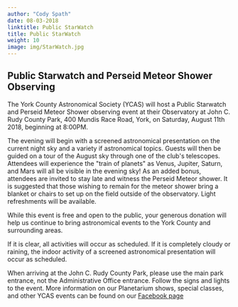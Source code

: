 ```yaml
---
author: "Cody Spath"
date: 08-03-2018
linktitle: Public StarWatch
title: Public StarWatch
weight: 10
image: img/StarWatch.jpg
---
```


## Public Starwatch and Perseid Meteor Shower Observing
The York County Astronomical Society (YCAS) will host a Public Starwatch and Perseid Meteor Shower observing event at their Observatory at John C. Rudy County Park, 400 Mundis Race Road, York, on Saturday, August 11th 2018, beginning at 8:00PM.

The evening will begin with a screened astronomical presentation on the current night sky and a variety if astronomical topics. Guests will then be guided on a tour of the August sky through one of the club's telescopes. Attendees will experience the "train of planets" as Venus, Jupiter, Saturn, and Mars will all be visible in the evening sky! As an added bonus, attendees are invited to stay late and witness the Perseid Meteor shower. It is suggested that those wishing to remain for the meteor shower bring a blanket or chairs to set up on the field outside of the observatory. Light refreshments will be available.

While this event is free and open to the public, your generous donation will help us continue to bring astronomical events to the York County and surrounding areas.

If it is clear, all activities will occur as scheduled. If it is completely cloudy or raining, the indoor activity of a screened astronomical presentation will occur as scheduled.

When arriving at the John C. Rudy County Park, please use the main park entrance, not the Administrative Office entrance. Follow the signs and lights to the event. More information on our Planetarium shows, special classes, and other YCAS events can be found on our [Facebook page](https://www.facebook.com/astroyork)
